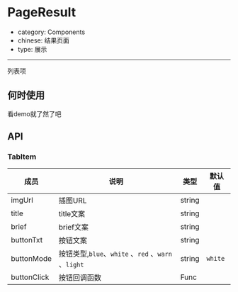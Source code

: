 # PageResult

- category: Components
- chinese: 结果页面
- type: 展示

---

列表项

## 何时使用

看demo就了然了吧

## API

### TabItem
| 成员        | 说明           | 类型               | 默认值       |
|------------|----------------|--------------------|--------------|
| imgUrl    | 插图URL        | string |    |
| title    |    title文案     | string |    |
| brief    |    brief文案     | string |    |
| buttonTxt    |    按钮文案     | string |    |
| buttonMode    |    按钮类型,`blue`、`white` 、`red` 、`warn` 、`light`     | string |  `white`  |
| buttonClick    |    按钮回调函数     | Func |    ||
